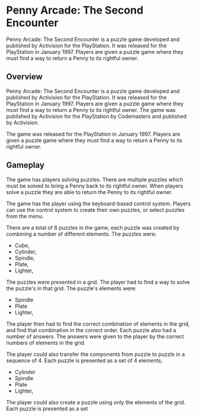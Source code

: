 # Penny Arcade: The Second Encounter

Penny Arcade: The Second Encounter is a puzzle game developed and published by Activision for the PlayStation. It was released for the PlayStation in January 1997. Players are given a puzzle game where they must find a way to return a Penny to its rightful owner.

## Overview

Penny Arcade: The Second Encounter is a puzzle game developed and published by Activision for the PlayStation. It was released for the PlayStation in January 1997. Players are given a puzzle game where they must find a way to return a Penny to its rightful owner. The game was published by Activision for the PlayStation by Codemasters and published by Activision.

The game was released for the PlayStation in January 1997. Players are given a puzzle game where they must find a way to return a Penny to its rightful owner.

## Gameplay

The game has players solving puzzles. There are multiple puzzles which must be solved to bring a Penny back to its rightful owner. When players solve a puzzle they are able to return the Penny to its rightful owner.

The game has the player using the keyboard-based control system. Players can use the control system to create their own puzzles, or select puzzles from the menu.

There are a total of 8 puzzles in the game, each puzzle was created by combining a number of different elements. The puzzles were:

*   Cube,
*   Cylinder,
*   Spindle,
*   Plate,
*   Lighter,

The puzzles were presented in a grid. The player had to find a way to solve the puzzle's in that grid. The puzzle's elements were:

*   Spindle
*   Plate
*   Lighter,

The player then had to find the correct combination of elements in the grid, and find that combination in the correct order. Each puzzle also had a number of answers. The answers were given to the player by the correct numbers of elements in the grid.

The player could also transfer the components from puzzle to puzzle in a sequence of 4. Each puzzle is presented as a set of 4 elements;

*   Cylinder
*   Spindle
*   Plate
*   Lighter,

The player could also create a puzzle using only the elements of the grid. Each puzzle is presented as a set